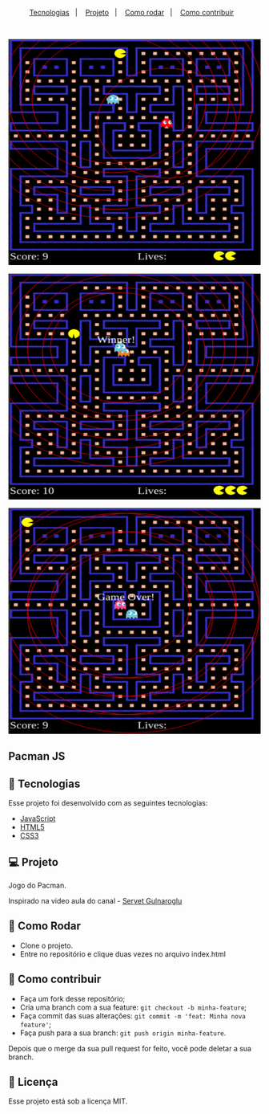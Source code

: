 <p align="center">
  <a href="#-tecnologias">Tecnologias</a>&nbsp;&nbsp;&nbsp;|&nbsp;&nbsp;&nbsp;
  <a href="#-projeto">Projeto</a>&nbsp;&nbsp;&nbsp;|&nbsp;&nbsp;&nbsp;
  <a href="#-como-rodar">Como rodar</a>&nbsp;&nbsp;&nbsp;|&nbsp;&nbsp;&nbsp;
  <a href="#-como-contribuir">Como contribuir</a>&nbsp;&nbsp;&nbsp;
  </p>

<br>

<p align="center">
  <img alt="app" src=".github/beginning.png" width="650px" height="450px">
</p>

<p align="center">
  <img alt="app" src=".github/winner.png" width="650px" height="450px">
</p>

<p align="center">
  <img alt="app" src=".github/game_over.png" width="650px" height="450px">
</p>

## Pacman JS

## 🚀 Tecnologias

Esse projeto foi desenvolvido com as seguintes tecnologias:

- [JavaScript](https://developer.mozilla.org/pt-BR/docs/Web/JavaScript)
- [HTML5](https://developer.mozilla.org/pt-BR/docs/Web/HTML/HTML5)
- [CSS3](https://developer.mozilla.org/pt-BR/docs/Web/CSS)


## 💻 Projeto

Jogo do Pacman.

Inspirado na video aula do canal - [Servet Gulnaroglu](https://www.youtube.com/watch?v=GXlckaGr0Eo&t=28s)

## 🚀 Como Rodar

- Clone o projeto.
- Entre no repositório e clique duas vezes no arquivo index.html

## 🤔 Como contribuir

- Faça um fork desse repositório;
- Cria uma branch com a sua feature: `git checkout -b minha-feature`;
- Faça commit das suas alterações: `git commit -m 'feat: Minha nova feature'`;
- Faça push para a sua branch: `git push origin minha-feature`.

Depois que o merge da sua pull request for feito, você pode deletar a sua branch.

## 📝 Licença

Esse projeto está sob a licença MIT.
